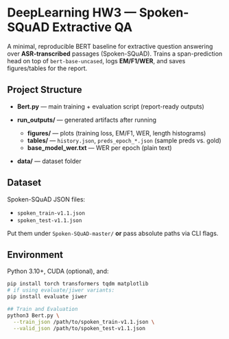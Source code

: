 # DeepLearning HW3 — Spoken-SQuAD Extractive QA

A minimal, reproducible BERT baseline for extractive question answering over **ASR-transcribed** passages (Spoken-SQuAD). Trains a span-prediction head on top of `bert-base-uncased`, logs **EM/F1/WER**, and saves figures/tables for the report.

## Project Structure
 * **Bert.py** — main training + evaluation script (report-ready outputs)
 * **run_outputs/** — generated artifacts after running

   * **figures/** — plots (training loss, EM/F1, WER, length histograms)
   * **tables/** — `history.json`, `preds_epoch_*.json` (sample preds vs. gold)
   * **base_model_wer.txt** — WER per epoch (plain text)
 * **data/** — dataset folder 



## Dataset
Spoken-SQuAD JSON files:
- `spoken_train-v1.1.json`
- `spoken_test-v1.1.json`

Put them under `Spoken-SQuAD-master/` **or** pass absolute paths via CLI flags.

## Environment
Python 3.10+, CUDA (optional), and:
```bash
pip install torch transformers tqdm matplotlib
# if using evaluate/jiwer variants:
pip install evaluate jiwer

## Train and Evaluation
python3 Bert.py \
  --train_json /path/to/spoken_train-v1.1.json \
  --valid_json /path/to/spoken_test-v1.1.json

